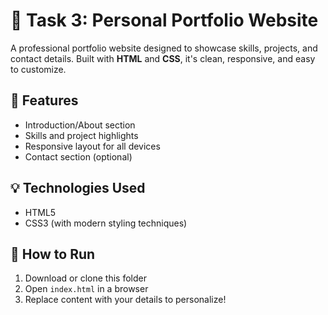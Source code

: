# 💼 Task 3: Personal Portfolio Website

A professional portfolio website designed to showcase skills, projects, and contact details. Built with **HTML** and **CSS**, it's clean, responsive, and easy to customize.

## 📌 Features
- Introduction/About section
- Skills and project highlights
- Responsive layout for all devices
- Contact section (optional)

## 💡 Technologies Used
- HTML5
- CSS3 (with modern styling techniques)

## 🚀 How to Run
1. Download or clone this folder  
2. Open `index.html` in a browser  
3. Replace content with your details to personalize!
